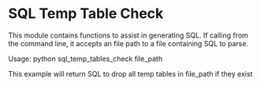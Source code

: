 # SQL Temp Table Check #
This module contains functions to assist in generating SQL.
If calling from the command line, it accepts an file path to a file containing SQL to parse.

Usage:
    python sql\_temp\_tables\_check file\_path

This example will return SQL to drop all temp tables in file\_path if they exist
